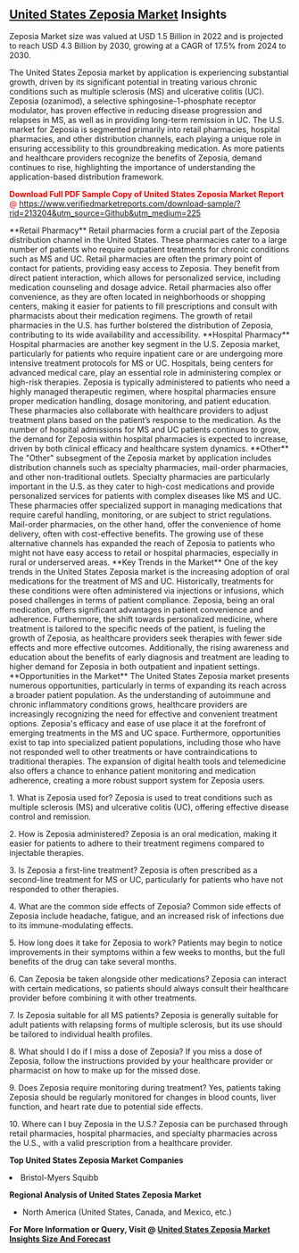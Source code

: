 <h2><a href="https://www.verifiedmarketreports.com/download-sample/?rid=213204&amp;utm_source=Github&amp;utm_medium=225" target="_blank">United States Zeposia Market</a> Insights</h2><p>Zeposia Market size was valued at USD 1.5 Billion in 2022 and is projected to reach USD 4.3 Billion by 2030, growing at a CAGR of 17.5% from 2024 to 2030.</p><p> <p>The United States Zeposia market by application is experiencing substantial growth, driven by its significant potential in treating various chronic conditions such as multiple sclerosis (MS) and ulcerative colitis (UC). Zeposia (ozanimod), a selective sphingosine-1-phosphate receptor modulator, has proven effective in reducing disease progression and relapses in MS, as well as in providing long-term remission in UC. The U.S. market for Zeposia is segmented primarily into retail pharmacies, hospital pharmacies, and other distribution channels, each playing a unique role in ensuring accessibility to this groundbreaking medication. As more patients and healthcare providers recognize the benefits of Zeposia, demand continues to rise, highlighting the importance of understanding the application-based distribution framework. <p><span class=""><span style="color: #ff0000;"><strong>Download Full PDF Sample Copy of United States Zeposia Market Report</strong> @ </span><a href="https://www.verifiedmarketreports.com/download-sample/?rid=213204&amp;utm_source=Github&amp;utm_medium=225" target="_blank">https://www.verifiedmarketreports.com/download-sample/?rid=213204&amp;utm_source=Github&amp;utm_medium=225</a></span></p></p> <p>**Retail Pharmacy** Retail pharmacies form a crucial part of the Zeposia distribution channel in the United States. These pharmacies cater to a large number of patients who require outpatient treatments for chronic conditions such as MS and UC. Retail pharmacies are often the primary point of contact for patients, providing easy access to Zeposia. They benefit from direct patient interaction, which allows for personalized service, including medication counseling and dosage advice. Retail pharmacies also offer convenience, as they are often located in neighborhoods or shopping centers, making it easier for patients to fill prescriptions and consult with pharmacists about their medication regimens. The growth of retail pharmacies in the U.S. has further bolstered the distribution of Zeposia, contributing to its wide availability and accessibility. **Hospital Pharmacy** Hospital pharmacies are another key segment in the U.S. Zeposia market, particularly for patients who require inpatient care or are undergoing more intensive treatment protocols for MS or UC. Hospitals, being centers for advanced medical care, play an essential role in administering complex or high-risk therapies. Zeposia is typically administered to patients who need a highly managed therapeutic regimen, where hospital pharmacies ensure proper medication handling, dosage monitoring, and patient education. These pharmacies also collaborate with healthcare providers to adjust treatment plans based on the patient’s response to the medication. As the number of hospital admissions for MS and UC patients continues to grow, the demand for Zeposia within hospital pharmacies is expected to increase, driven by both clinical efficacy and healthcare system dynamics. **Other** The "Other" subsegment of the Zeposia market by application includes distribution channels such as specialty pharmacies, mail-order pharmacies, and other non-traditional outlets. Specialty pharmacies are particularly important in the U.S. as they cater to high-cost medications and provide personalized services for patients with complex diseases like MS and UC. These pharmacies offer specialized support in managing medications that require careful handling, monitoring, or are subject to strict regulations. Mail-order pharmacies, on the other hand, offer the convenience of home delivery, often with cost-effective benefits. The growing use of these alternative channels has expanded the reach of Zeposia to patients who might not have easy access to retail or hospital pharmacies, especially in rural or underserved areas. **Key Trends in the Market** One of the key trends in the United States Zeposia market is the increasing adoption of oral medications for the treatment of MS and UC. Historically, treatments for these conditions were often administered via injections or infusions, which posed challenges in terms of patient compliance. Zeposia, being an oral medication, offers significant advantages in patient convenience and adherence. Furthermore, the shift towards personalized medicine, where treatment is tailored to the specific needs of the patient, is fueling the growth of Zeposia, as healthcare providers seek therapies with fewer side effects and more effective outcomes. Additionally, the rising awareness and education about the benefits of early diagnosis and treatment are leading to higher demand for Zeposia in both outpatient and inpatient settings. **Opportunities in the Market** The United States Zeposia market presents numerous opportunities, particularly in terms of expanding its reach across a broader patient population. As the understanding of autoimmune and chronic inflammatory conditions grows, healthcare providers are increasingly recognizing the need for effective and convenient treatment options. Zeposia's efficacy and ease of use place it at the forefront of emerging treatments in the MS and UC space. Furthermore, opportunities exist to tap into specialized patient populations, including those who have not responded well to other treatments or have contraindications to traditional therapies. The expansion of digital health tools and telemedicine also offers a chance to enhance patient monitoring and medication adherence, creating a more robust support system for Zeposia users. <p>1. What is Zeposia used for? Zeposia is used to treat conditions such as multiple sclerosis (MS) and ulcerative colitis (UC), offering effective disease control and remission.</p> <p>2. How is Zeposia administered? Zeposia is an oral medication, making it easier for patients to adhere to their treatment regimens compared to injectable therapies.</p> <p>3. Is Zeposia a first-line treatment? Zeposia is often prescribed as a second-line treatment for MS or UC, particularly for patients who have not responded to other therapies.</p> <p>4. What are the common side effects of Zeposia? Common side effects of Zeposia include headache, fatigue, and an increased risk of infections due to its immune-modulating effects.</p> <p>5. How long does it take for Zeposia to work? Patients may begin to notice improvements in their symptoms within a few weeks to months, but the full benefits of the drug can take several months.</p> <p>6. Can Zeposia be taken alongside other medications? Zeposia can interact with certain medications, so patients should always consult their healthcare provider before combining it with other treatments.</p> <p>7. Is Zeposia suitable for all MS patients? Zeposia is generally suitable for adult patients with relapsing forms of multiple sclerosis, but its use should be tailored to individual health profiles.</p> <p>8. What should I do if I miss a dose of Zeposia? If you miss a dose of Zeposia, follow the instructions provided by your healthcare provider or pharmacist on how to make up for the missed dose.</p> <p>9. Does Zeposia require monitoring during treatment? Yes, patients taking Zeposia should be regularly monitored for changes in blood counts, liver function, and heart rate due to potential side effects.</p> <p>10. Where can I buy Zeposia in the U.S.? Zeposia can be purchased through retail pharmacies, hospital pharmacies, and specialty pharmacies across the U.S., with a valid prescription from a healthcare provider.</p> </p><p><strong>Top United States Zeposia Market Companies</strong></p><div data-test-id=""><p><li>Bristol-Myers Squibb</li></p><div><strong>Regional Analysis of&nbsp;United States Zeposia Market</strong></div><ul><li dir="ltr"><p dir="ltr">North America&nbsp;(United States, Canada, and Mexico, etc.)</p></li></ul><p><strong>For More Information or Query, Visit @&nbsp;</strong><strong><a href="https://www.verifiedmarketreports.com/product/zeposia-market/?utm_source=Github&amp;utm_medium=225" target="_blank">United States Zeposia Market Insights Size And Forecast</a></strong></p></div>
